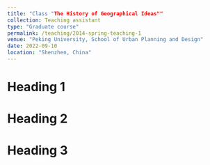 ```yaml
---
title: "Class "The History of Geographical Ideas""
collection: Teaching assistant
type: "Graduate course"
permalink: /teaching/2014-spring-teaching-1
venue: "Peking University, School of Urban Planning and Design"
date: 2022-09-10
location: "Shenzhen, China"
---
```


Heading 1
======

Heading 2
======

Heading 3
======
